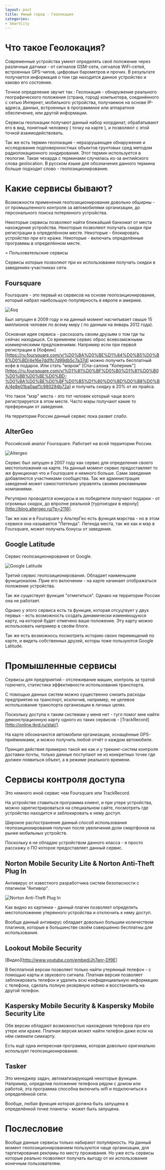 ```yaml
---
layout: post
title: Умный город - Геолокация
categories:
- SmartCity
---
```

# Что такое Геолокация?

Современные устройства умеют определять своё положение через различные датчики - от сигналов GSM-сети, сигналов WiFi-сетей, встроенных GPS-чипов, цифровых барометров и прочих. В результате получается информация о том где находится данное устройство и каково его состояние.

Точное определение звучит так : Геолокация - обнаружение реального географического положения (страна, город) компьютера, соединённого с сетью Интернет, мобильного устройства, получаемое на основе IP-адреса, данных, встроенных в программное или аппаратное обеспечение, или другой информации.

Сервисы геолокации получают данный набор координат, обрабатывают его в вид, понятный человеку ( точку на карте ), и позволяют с этой точкой взаимодействовать.

Так же есть термин геолокация - неразрушающее обнаружение и исследование подповерхностных объектов грунтовых сред методом радиолокационного зондирования. Этот термин используется в геологии. Такая чехарда с терминами случилась из-за английского слова geolocation. В русском языке для обозначения данного термина больше подходит слово - геопозиционирование.

# Какие сервисы бывают?

Возможности применения геопозиционирования довольно обширны - от промышленного контроля за автомобилями организации, до персонального поиска потерянного устройства.

Некоторые сервисы позволяют найти ближайший банкомат от места нахождения устройства. Некоторые позволяют получать скидки при регистрации в определённом месте. Некоторые -  блокировать устройство при его краже. Некоторые - включать определённые программы в определённом месте.

= Пользовательские сервисы

Сервисы которые позволяют при их использовании получать скидки в заведениях-участниках сети.

## Foursquare

Foursquare - это первый из сервисов на основе геопозиционирования, который набрал наибольшую популярность в европе и америке.

![4sq](/images/story/4sq.png)

Был запущен в 2009 году и на данный момент насчитывает свыше 15 миллионов человек по всему миру ( по данным на январь 2012 года).

Основная идея сервиса - рассказать своим друзьям о том где ты сейчас находишся. Со временем сервис оброс всевозможными коммерческими предложениями. Например если при первой регистрации в [Кофеин][https://ru.foursquare.com/v/%D0%BA%D0%BE%D1%84%D0%B5%D0%B8%D0%BD/4e16e7dd1fc7d99db5c7a37d] можно получить бесплатный кофе в подарок. Или стать "мэром" [Спа-салона "Коперник"] [https://ru.foursquare.com/v/%D1%81%D0%BF%D0%B0%D1%81%D0%B0%D0%BB%D0%BE%D0%BD-%D0%BA%D0%BE%D0%BF%D0%B5%D1%80%D0%BD%D0%B8%D0%BA/4e8e01ba0aaf1c980294b72a] и получить скидку в 20% от их прайса.

Что такое "мэр" места - это тот человек который чаще всего регистрируется в этом месте. Часто мэры получают какие то преференции от заведения.

На территории России данный сервис пока развит слабо.

## AlterGeo

Роcсийский аналог Foursquare. Работает на всей территории России.

![Altergeo](/images/story/altergeo.png)

Сервис был запущен в 2007 году как сервис для определения своего местоположения на карте. На данный момент сервис предоставляет то же функционал что и Foursquare и немного больше. Сами заведения добавляются участниками сообщества. Так же администрация заведений может самостоятельно управлять своими рекламными компаниями.

Регулярно проводятся конкурсы и их победители получают подарки - от огромных скидок, до впролне реальной [турпоездки в европу][http://blog.altergeo.ru/?p=2116].

Так же как и в Foursquare у АльтерГео есть функция мэрства - но в этом сервисе она называется "Легенда". Легенда места, так же как и мэр в Foursquare, может получать бонусы от заведения.

## Google Latitude

Сервис геопозиционирования от Google.

![Google Latitude](/images/story/lat.png)

Третий сервис геопозиционирования. Обладает наименьшим функционалом. Прие его включении - на карте начинает отображаться положение устройства.

Так же существует функция "отметиться". Однако на территории России она не работает.

Однако у этого сервиса есть та функция, которая отсуцтвует у двух первых - есть возможность создать динамически изменяющуюся карту, на которой будет отмечено ваше положение. Эту карту можно использовать например в своём блоге.

Так же есть возможнось посмотреть историю своих перемещений по карте, и видеть собственных друзей, которы тоже пользуются Google Latitude.

# Промышленные сервисы

Сервисы для предприятий - отслеживание машин, контроль за тратой горючего, статистика эффективности использования транспорта.

С помощью данных систем можно существенно снизить расходы предприятия на транспорт, исключив, например, не целевое использование транспорта организации в личных целях.

Поскольку доcтупа к таким системам у меня нет - гугл помог мне найти демонстрационную карту одного из таких сервисов - [TrackRecord][http://online.tkrd.ru/stat/].

На карте обозначаются автомобили организации, оснащённые GPS-приёмниками, и можно получить любой отчёт о каждом автомобиле.

Принцип действия примерно такой же как и у трекинг-систем контроля доставки почты, только данные поступают не из конкретных точек где должен появиться объект, а в режиме реального времени.

# Сервисы контроля доступа

Это немного иной сервис чем Foursquare или TrackRecord.

На устройстве ставиться программа клиент, и при утере устройства, можно зарегистрироваться на специальном сайте, посмотреть где устройство находится и заблокировать к нему доступ.

Широкое распостранение данный способ использования геопозиционирования получил после увеличения доли смартфонов на рынке мобильных устройств.

Поскольку я не обладаю устройством данного класса - я просто расскажу о ПО которое предоставляет данный сервис.

## Norton Mobile Security Lite & Norton Anti-Theft Plug In

Антивирус от известного разработчика систем безопасности с плагином "Антивор".

![Norton Anti-Theft Plug In](https://lh6.ggpht.com/J6Y35-mAR75AKVGMM_i-mcRNt7qHtuhXxyS_qOfQko7XKdx4pYhfZnzALcNl2MJdGA)

Как видно из картинки - данный плагин позволяет определить местоположение утерянного устройства и отключить к нему доступ.

Вообще данный антивирус обладает довольно большим количеством плагинов, которые в большинстве своём совершенно бесплатны для использования.

## Lookout Mobile Security

[Видео][http://www.youtube.com/embed/Jh7anr-Df9E]

В бесплатной версии позволяет только найти утерянный телефон - с помощью карты и звукового сигнала. Платная версия позволяет заблокировать телефон и удалить всю конфиденциальную информацию с телефона, сделать полную резервную копию и восстановить на другой телефон.

## Kaspersky Mobile Security & Kaspersky Mobile Security Lite

Обе версии обладают возможностью нахождения телефона при его утере или краже. Платная версия может найти телефон даже если на нём сменили симкарту.

Есть ещё одна интересная программа, которая довольно оригинально использует геопозиционирование.

## Tasker

Это менеджер задач, автоматизирующий некоторые функции. Например, определив положение телефона рядом с домом или работой, эта программа способна включить wifi и подключиться к определённой сети.

Вообще, любая функция которая должна быть запущена в определённой точке планеты - может быть запущена.

# Послесловие

Вообще данные сервисы только набирают популярность. На данный момент геопозиционированием пользуются чаще организации, для таргетирования рекламы по месту проживания. Но уже есть сервисы которые реально позволяют получать выгоду от их использования конечным пользователям.
